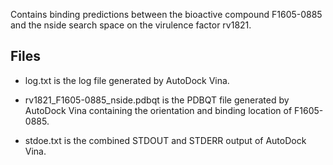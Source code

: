 Contains binding predictions between the bioactive compound F1605-0885 and the nside search space on the virulence factor rv1821.

## Files

- log.txt is the log file generated by AutoDock Vina.

- rv1821_F1605-0885_nside.pdbqt is the PDBQT file generated by AutoDock Vina containing the orientation and binding location of F1605-0885.

- stdoe.txt is the combined STDOUT and STDERR output of AutoDock Vina.


